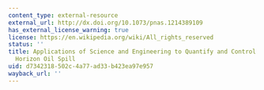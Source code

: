 ```yaml
---
content_type: external-resource
external_url: http://dx.doi.org/10.1073/pnas.1214389109
has_external_license_warning: true
license: https://en.wikipedia.org/wiki/All_rights_reserved
status: ''
title: Applications of Science and Engineering to Quantify and Control the Deepwater
  Horizon Oil Spill
uid: d7342318-502c-4a77-ad33-b423ea97e957
wayback_url: ''
---
```

